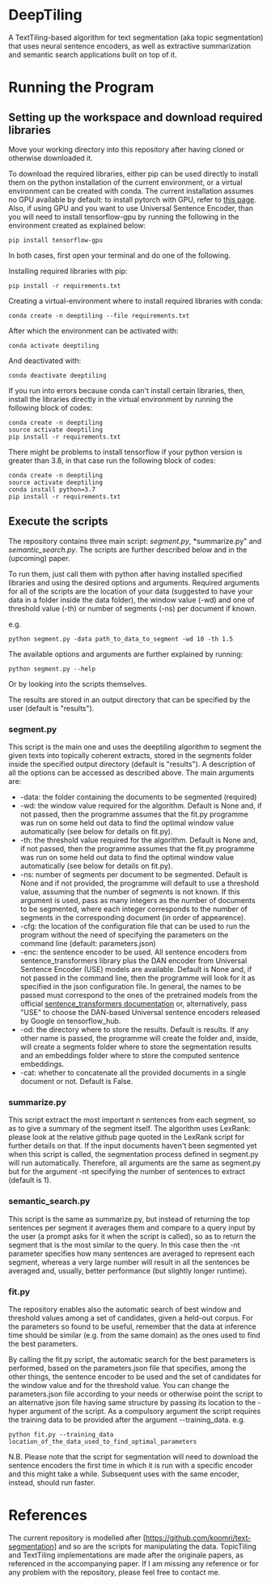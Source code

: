 # DeepTiling
A TextTiling-based algorithm for text segmentation (aka topic segmentation) that uses neural sentence encoders, as well as extractive summarization and semantic search applications built on top of it.

# Running the Program
## Setting up the workspace and download required libraries
Move your working directory into this repository after having cloned or otherwise downloaded it.

To download the required libraries, either pip can be used directly to install them on the python installation of the current environment, or a virtual environment can be created with conda. The current installation assumes no GPU available by default: to install pytorch with GPU, refer to [this page](https://pytorch.org/get-started/locally/). Also, if using GPU and you want to use Universal Sentence Encoder, than you will need to install tensorflow-gpu by running the following in the environment created as explained below:
```
pip install tensorflow-gpu
```

In both cases, first open your terminal and do one of the following.

Installing required libraries with pip:
```
pip install -r requirements.txt
```

Creating a virtual-environment where to install required libraries with conda:
```
conda create -n deeptiling --file requirements.txt
```


After which the environment can be activated with:
```
conda activate deeptiling
```
And deactivated with:
```
conda deactivate deeptiling
```

If you run into errors because conda can't install certain libraries, then, install the libraries directly in the virtual environment by running the following block of codes:

```
conda create -n deeptiling
source activate deeptiling
pip install -r requirements.txt
```

There might be problems to install tensorflow if your python version is greater than 3.8, in that case run the following block of codes:
```
conda create -n deeptiling
source activate deeptiling
conda install python=3.7
pip install -r requirements.txt
```


## Execute the scripts

The repository contains three main script: *segment.py*, *summarize.py" and *semantic_search.py*.
The scripts are further described below and in the (upcoming) paper.

To run them, just call them with python after having installed specified libraries and using the desired options and arguments. Required arguments for all of the scripts are the location of your data (suggested to have your data in a folder inside the data folder), the window value (-wd) and one of threshold value (-th) or number of segments (-ns) per document if known.

e.g.
```
python segment.py -data path_to_data_to_segment -wd 10 -th 1.5
```

The available options and arguments are further explained by running:
```
python segment.py --help
```
Or by looking into the scripts themselves.

The results are stored in an output directory that can be specified by the user (default is "results").

### segment.py
This script is the main one and uses the deeptiling algorithm to segment the given texts into topically coherent extracts, stored in the segments folder inside the specified output directory (default is "results").
A description of all the options can be accessed as described above. The main arguments are:
- -data: the folder containing the documents to be segmented (required)
- -wd: the window value required for the algorithm. Default is None and, if not passed, then the programme assumes that the fit.py programme was run on some held out data to find the optimal window value automatically (see below for details on fit.py).
- -th: the threshold value required for the algorithm. Default is None and, if not passed, then the programme assumes that the fit.py programme was run on some held out data to find the optimal window value automatically (see below for details on fit.py).
- -ns: number of segments per document to be segmented. Default is None and if not provided, the programme will default to use a threshold value, assuming that the number of segments is not known. If this argument is used, pass as many integers as the number of documents to be segmented, where each integer corresponds to the number of segments in the corresponding document (in order of appearence).
- -cfg: the location of the configuration file that can be used to run the program without the need of specifying the parameters on the command line (default: parameters.json)
- -enc: the sentence encoder to be used. All sentence encoders from sentence_transformers library plus the DAN encoder from Universal Sentence Encoder (USE) models are available. Default is None and, if not passed in the command line, then the programme will look for it as specified in the json configuration file. In general, the names to be passed must correspond to the ones of the pretrained models from the official [sentence_transformers documentation](https://www.sbert.net/docs/pretrained_models.html) or, alternatively, pass "USE" to choose the DAN-based Universal sentence encoders released by Google on tensorflow_hub.
- -od: the directory where to store the results. Default is results. If any other name is passed, the programme will create the folder and, inside, will create a segments folder where to store the segmentation results and an embeddings folder where to store the computed sentence embeddings.
- -cat: whether to concatenate all the provided documents in a single document or not. Default is False.

### summarize.py
This script extract the most important n sentences from each segment, so as to give a summary of the segment itself. The algorithm uses LexRank: please look at the relative github page quoted in the LexRank script for further details on that. If the input documents haven't been segmented yet when this script is called, the segmentation process defined in segment.py will run automatically. Therefore, all arguments are the same as segment.py but for the argument -nt specifying the number of sentences to extract (default is 1).

### semantic_search.py
This script is the same as summarize.py, but instead of returning the top sentences per segment it averages them and compare to a query input by the user (a prompt asks for it when the script is called), so as to return the segment that is the most similar to the query. In this case then the -nt parameter specifies how many sentences are averaged to represent each segment, whereas a very large number will result in all the sentences be averaged and, usually, better performance (but slightly longer runtime).

### fit.py
The repository enables also the automatic search of best window and threshold values among a set of candidates, given a held-out corpus. For the parameters so found to be useful, remember that the data at inference time should be similar (e.g. from the same domain) as the ones used to find the best parameters.

By calling the fit.py script, the automatic search for the best parameters is performed, based on the parameters.json file that specifies, among the other things, the sentence encoder to be used and the set of candidates for the window value and for the threshold value. You can change the parameters.json file according to your needs or otherwise point the script to an alternative json file having same structure by passing its location to the -hyper argument of the script. As a compulsory argument the script requires the training data to be provided after the argument --training_data. 
e.g.
```
python fit.py --training_data location_of_the_data_used_to_find_optimal_parameters
```

N.B. Please note that the script for segmentation will need to download the sentence encoders the first time in which it is run with a specific encoder and this might take a while. Subsequent uses with the same encoder, instead, should run faster. 

# References
The current repository is modelled after [https://github.com/koomri/text-segmentation] and so are the scripts for manipulating the data.
TopicTiling and TextTiling implementations are made after the originale papers, as referenced in the accompanying paper.
If I am missing any reference or for any problem with the repository, please feel free to contact me.
